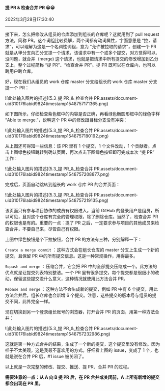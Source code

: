#### 提 PR & 检查合并 PR 😀😀

2022年3月28日17:30:40

---

接下来，怎么把修改从组员的仓库添加到组长的仓库呢？这就用到了 pull request 方法，简称 PR。这个词组比较费解，两个词都有动词属性，字面意思是 “拉，请求”，可以理解为这是一个名词性词组，意为 “允许被拉取的请求”，创建一个 PR 就是从甲分支向乙分支提一个请求，该请求中有一个或多个提交，对方觉得可以、没问题，就合并（merge) 这个请求，也就是把请求中所有提交的修改增加到乙分支上，整个过程简称 “提 PR”、“检查合并 PR”。提 PR 既可以在仓库内，也可以跨用户跨仓库。

好，现在我们从组员的 work 仓库 master 分支给组长的 work 仓库 master 分支提一个 PR：

![此处输入图片的描述](5.3_提 PR_&_检查合并 PR.assets/document-uid310176labid9824timestamp1548757171365.png)

如下图所示，仔细检查紫色框中的内容是否正确，再看绿色椭圆形框中的绿色字样 “Able to merge.”，说明这个 PR 中的修改跟目标分支没有冲突：

![此处输入图片的描述](5.3_提 PR_&_检查合并 PR.assets/document-uid310176labid9824timestamp1548757180192.png)

从上图还可得知一些信息：该 PR 里有 1 个提交，1 个文件改动，1 个贡献者。点击上图绿色按钮跳转到确认页面，再次点击下图绿色按钮即可完成本次 “提 PR” 工作：

![此处输入图片的描述](5.3_提 PR_&_检查合并 PR.assets/document-uid310176labid9824timestamp1548757208877.png)

完成后，页面自动跳转到组长的 work 仓库 PR 的合并页面：

![此处输入图片的描述](5.3_提 PR_&_检查合并 PR.assets/document-uid310176labid9824timestamp1548757219135.png)

该页面只有参与项目协作的成员有权限进入，当前 GitHub 的登录用户是组员，所以可见，且对这个仓库有完全的管理权限，除了删除仓库。当然了，检查合并 PR 的权限也是有的。重要的一点：提了 PR 之后，一定要求参与项目的其他成员来检查合并，不要自己来，尽管自己有权限。

上图中绿色按钮是个下拉按钮，合并 PR 的方法有三种，分别解释一下：

`Create a merge commit` ：这种方式会在组长仓库的 master 分支上生成一个新的提交，且保留 PR 中的所有提交信息。这是一种常规操作，用得最多。

`Squash and merge` ：压缩合并，它会把 PR 中的全部提交压缩成一个。此方法的优点就是让提交列表特别整洁。一个 PR 里有很多提交，每个提交都是很细小的改动，保留这些提交没什么意义，这种情况就使用此方法合并 PR。

`Rebase and merge` ：这种方法不会生成新的提交，例如 PR 中有 6 个提交，用此方法合并后，组长仓库也会新增 6 个提交。注意，这些提交的版本号与组员的提交不同，此外完全一样。

现在切换到另一个登录组长账号的浏览器，打开合并 PR 的页面，用第一种方法合并：

![此处输入图片的描述](5.3_提 PR_&_检查合并 PR.assets/document-uid310176labid9824timestamp1548757232986.png)

这就是第一种方式合并的结果，生成了一个新的提交，这个提交里没有修改。因为样子不太美观，这是我最不喜欢用的方式。仔细看上图的 issue，变成了 1 个，也就是说在合并 PR 后，#1 issue 被关闭了。

以上就是一次完整的修改、提交、推送、提 PR、合并 PR 的过程。

**需要注意的一点：从 A 向 B 提 PR 后，在 PR 合并或关闭前，A 上所有新增的提交都会出现在 PR 里。**

